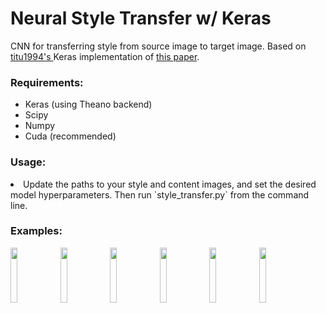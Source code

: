 # Neural Style Transfer w/ Keras

CNN for transferring style from source image to target image. Based on <a href="https://github.com/titu1994/Neural-Style-Transfer">titu1994's </a>Keras implementation of <a href="http://arxiv.org/abs/1508.06576">this paper</a>.

<h3>Requirements: </h3>
<ul>
<li>Keras (using Theano backend)</li>
<li>Scipy</li>
<li>Numpy</li>
<li>Cuda (recommended)</li>
</ul>

<h3>Usage: </h3>
<li>Update the paths to your style and content images, and set the desired model hyperparameters. Then run `style_transfer.py` from the command line.</li>

<h3>Examples:</h3>

<img width=15% src="https://github.com/rdcolema/keras-neural-style-transfer/blob/master/examples/inky_loo.png?raw=true"/>
<img width=15% src="https://github.com/rdcolema/keras-neural-style-transfer/blob/master/examples/hunter_s_loo.png?raw=true"/>
<img width=15% src="https://github.com/rdcolema/keras-neural-style-transfer/blob/master/examples/zombie_loo.png?raw=true"/>
<img width=15% src="https://github.com/rdcolema/keras-neural-style-transfer/blob/master/examples/candiloo.png?raw=true"/>
<img width=15% src="https://github.com/rdcolema/keras-neural-style-transfer/blob/master/examples/forest_loo.png?raw=true"/>
<img width=15% src="https://github.com/rdcolema/keras-neural-style-transfer/blob/master/examples/thorny_loo.png?raw=true"/>
